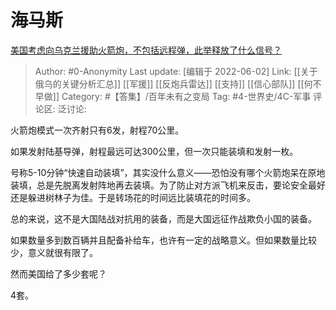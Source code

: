 # 海马斯
[美国考虑向乌克兰援助火箭炮，不包括远程弹，此举释放了什么信号？](https://www.zhihu.com/question/535455793/answer/2511462595)

> Author: #0-Anonymity
> Last update: [编辑于 2022-06-02]
> Link: [[关于俄乌的关键分析汇总]] [[军援]] [[反炮兵雷达]] [[支持]] [[信心部队]] [[何不早做]]
> Category: #【答集】/百年未有之变局
> Tag: #4-世界史/4C-军事
> 评论区:
> 泛讨论:

火箭炮模式一次齐射只有6发，射程70公里。

如果发射陆基导弹，射程最远可达300公里，但一次只能装填和发射一枚。

号称5-10分钟“快速自动装填”，其实没什么意义——恐怕没有哪个火箭炮呆在原地装填，总是先脱离发射阵地再去装填。为了防止对方派飞机来反击，要论安全最好还是躲进树林子为佳。于是转场花的时间远比装填花的时间多。

总的来说，这不是大国陆战对抗用的装备，而是大国远征作战欺负小国的装备。

如果数量多到数百辆并且配备补给车，也许有一定的战略意义。但如果数量比较少，意义就很有限了。

然而美国给了多少套呢？

4套。
